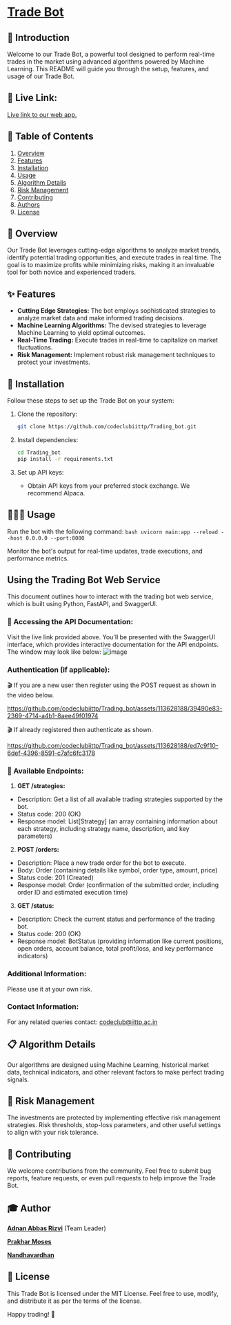  #                         [Trade Bot](https://aptradebot.netlify.app/)

## 📖 Introduction

Welcome to our Trade Bot, a powerful tool designed to perform real-time trades in the market using advanced algorithms powered by Machine Learning. This README will guide you through the setup, features, and usage of our Trade Bot.

## 🚀 Live Link:

[Live link to our web app.](https://aptradebot.netlify.app/)

## 📝 Table of Contents

1. [Overview](#overview)
2. [Features](#features)
3. [Installation](#installation)
4. [Usage](#usage)
5. [Algorithm Details](#algorithm-details)
6. [Risk Management](#risk-management)
7. [Contributing](#contributing)
8. [Authors](#authors)
9. [License](#license)

## 📝 Overview

Our Trade Bot leverages cutting-edge algorithms to analyze market trends, identify potential trading opportunities, and execute trades in real time. The goal is to maximize profits while minimizing risks, making it an invaluable tool for both novice and experienced traders.

## ✨ Features

- **Cutting Edge Strategies:** The bot employs sophisticated strategies to analyze market data and make informed trading decisions.
- **Machine Learning Algorithms:** The devised strategies to leverage Machine Learning to yield optimal outcomes.
- **Real-Time Trading:** Execute trades in real-time to capitalize on market fluctuations.
- **Risk Management:** Implement robust risk management techniques to protect your investments.

## 📲 Installation

Follow these steps to set up the Trade Bot on your system:

1. Clone the repository:
    ```bash
    git clone https://github.com/codeclubiittp/Trading_bot.git
    ```

2. Install dependencies:
    ```bash
    cd Trading_bot
    pip install -r requirements.txt
    ```

3. Set up API keys:
    - Obtain API keys from your preferred stock exchange. We recommend Alpaca.

##  🧑🏽‍💻 Usage
Run the bot with the following command:
    ```bash
    uvicorn main:app --reload --host 0.0.0.0 --port:8080
    ```

Monitor the bot's output for real-time updates, trade executions, and performance metrics.

## Using the Trading Bot Web Service

This document outlines how to interact with the trading bot web service, which is built using Python, FastAPI, and SwaggerUI.


### 📜 Accessing the API Documentation:

Visit the live link provided above.
You'll be presented with the SwaggerUI interface, which provides interactive documentation for the API endpoints. The window may look like below:
![image](https://github.com/codeclubiittp/Trading_bot/assets/113628188/81884732-4512-4480-8f45-62e76c01d951)


### Authentication (if applicable):

🎬 If you are a new user then register using the POST request as shown in the video below.

https://github.com/codeclubiittp/Trading_bot/assets/113628188/39490e83-2369-4714-a4b1-8aee49f01974

🎬 If already registered then authenticate as shown.

https://github.com/codeclubiittp/Trading_bot/assets/113628188/ed7c9f10-6def-4396-8591-c7afc6fc3178

### 📎 Available Endpoints:

1. **GET /strategies:**
<ul>
<li>Description: Get a list of all available trading strategies supported by the bot.</li>
<li>Status code: 200 (OK)</li>
<li>Response model: List[Strategy] (an array containing information about each strategy, including strategy name, description, and key parameters)</li>
</ul>

2. **POST /orders:**
<ul>
<li>Description: Place a new trade order for the bot to execute.</li>
<li>Body: Order (containing details like symbol, order type, amount, price)</li>
<li>Status code: 201 (Created)</li>
<li>Response model: Order (confirmation of the submitted order, including order ID and estimated execution time)</li>
</ul>

3. **GET /status:**
<ul>
<li>Description: Check the current status and performance of the trading bot.</li>
<li>Status code: 200 (OK)</li>
<li>Response model: BotStatus (providing information like current positions, open orders, account balance, total profit/loss, and key performance indicators)</li>
</ul>

### Additional Information:

Please use it at your own risk.

### Contact Information:

For any related queries contact: <a href = 'mailto:codeclub@iittp.ac.in'>codeclub@iittp.ac.in</a>

## 📋 Algorithm Details
Our algorithms are designed using Machine Learning, historical market data, technical indicators, and other relevant factors to make perfect trading signals.

## 🦟 Risk Management
The investments are protected by implementing effective risk management strategies. Risk thresholds, stop-loss parameters, and other useful settings to align with your risk tolerance.

## 👷 Contributing
We welcome contributions from the community. Feel free to submit bug reports, feature requests, or even pull requests to help improve the Trade Bot.

## 🎓 Author

<p>  <a href="https://github.com/riz-adnan"><b>Adnan Abbas Rizvi</b><a/> (Team Leader)<p/>
<p> <a href="https://github.com/prakharmoses"><b>Prakhar Moses </b><a/></p>
<p> <a href="https://github.com/cs21b037iittp"><b>Nandhavardhan </b><a/></p>

## 📰 License
This Trade Bot is licensed under the MIT License. Feel free to use, modify, and distribute it as per the terms of the license.

Happy trading! 🚀
